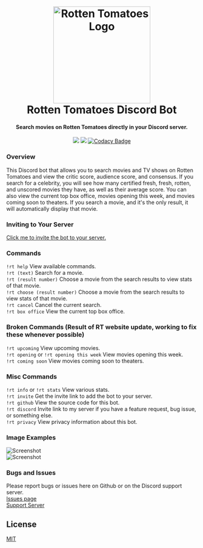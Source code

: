<h1 align="center">

<img src="https://cdn.discordapp.com/avatars/477287091798278145/11dac188844056c5dbbdef7015bffc8b.png?size=512" alt="Rotten Tomatoes Logo" width="256"/>
<br/>
Rotten Tomatoes Discord Bot
</h1>

<h4 align="center">Search movies on Rotten Tomatoes directly in your Discord server.</h4>

<div align="center">

[<img src="https://discordapp.com/api/guilds/735263201612005472/widget.png?style=shield">](https://discord.gg/ga9V5pa)
<img src="https://img.shields.io/badge/discord-csharp-blue.svg">
[![Codacy Badge](https://api.codacy.com/project/badge/Grade/ad7ae4f9435b492db63c5f79be8cafa6)](https://www.codacy.com/app/WilliamWelsh/RottenTomatoes?utm_source=github.com&amp;utm_medium=referral&amp;utm_content=WilliamWelsh/RottenTomatoes&amp;utm_campaign=Badge_Grade)

</div>

### Overview
This Discord bot that allows you to search movies and TV shows on Rotten Tomatoes and view the critic score, audience score, and consensus. If you search for a celebrity, you will see how many certified fresh, fresh, rotten, and unscored movies they have, as well as their average score. You can also view the current top box office, movies opening this week, and movies coming soon to theaters. If you search a movie, and it's the only result, it will automatically display that movie.  

### Inviting to Your Server
[Click me to invite the bot to your server.](https://discordapp.com/oauth2/authorize?client_id=477287091798278145&scope=bot&permissions=3072)

### Commands
`!rt help` View available commands.  
`!rt (text)` Search for a movie.  
`!rt (result number)` Choose a movie from the search results to view stats of that movie.  
`!rt choose (result number)` Choose a movie from the search results to view stats of that movie.  
`!rt cancel` Cancel the current search.  
`!rt box office` View the current top box office.  

### Broken Commands (Result of RT website update, working to fix these whenever possible)
`!rt upcoming` View upcoming movies.  
`!rt opening` or `!rt opening this week` View movies opening this week.  
`!rt coming soon` View movies coming soon to theaters.  

### Misc Commands
`!rt info` or `!rt stats` View various stats.  
`!rt invite`  Get the invite link to add the bot to your server.  
`!rt github` View the source code for this bot.  
`!rt discord` Invite link to my server if you have a feature request, bug issue, or something else.  
`!rt privacy` View privacy information about this bot.

### Image Examples
![Screenshot](https://i.imgur.com/1vJGnG1.png)  
![Screenshot](https://i.imgur.com/9Lmz1V3.png)  

### Bugs and Issues
Please report bugs or issues here on Github or on the Discord support server.  
[Issues page](https://github.com/WilliamWelsh/RottenTomatoes/issues)  
[Support Server](https://discord.gg/ga9V5pa)  

## License
[MIT](https://github.com/WilliamWelsh/RottenTomatoes/blob/master/LICENSE)
